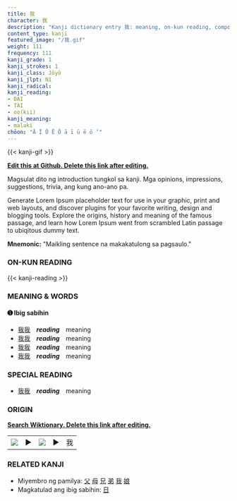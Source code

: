 ```yaml
---
title: 我
character: 我
description: "Kanji dictionary entry 我: meaning, on-kun reading, compounds, origin, related kanji"
content_type: kanji
featured_image: "/我.gif"
weight: 111
frequency: 111
kanji_grade: 1
kanji_strokes: 1
kanji_class: Jōyō
kanji_jlpt: N1
kanji_radical: 
kanji_reading: 
- DAI
- TAI
- oo(kii)
kanji_meaning:
- malaki
chōon: "Ā Ī Ū Ē Ō ā ī ū ē ō ’"
---
```

[//]: # (Don't edit the line below. Kanji animated GIF code is automatically generated.)
{{< kanji-gif >}}

[//]: # (Edit below this line.)

**[Edit this at Github. Delete this link after editing.](https://github.com/tim0g/tim/tree/main/content/kanji/我/index.md)**

Magsulat dito ng introduction tungkol sa kanji. Mga opinions, impressions, suggestions, trivia, ang kung ano-ano pa.

Generate Lorem Ipsum placeholder text for use in your graphic, print and web layouts, and discover plugins for your favorite writing, design and blogging tools. Explore the origins, history and meaning of the famous passage, and learn how Lorem Ipsum went from scrambled Latin passage to ubiqitous dummy text.
 
**Mnemonic:** "Maikling sentence na makakatulong sa pagsaulo."

### ON-KUN READING

[//]: # (Don't edit the line below. ON-KUN READING code is automatically generated.)
{{< kanji-reading >}}

### MEANING & WORDS

#### ➊ **Ibig sabihin**
  - [我](../我)[我](../我)　***reading***　meaning
  - [我](../我)[我](../我)　***reading***　meaning
  - [我](../我)[我](../我)　***reading***　meaning
  - [我](../我)[我](../我)　***reading***　meaning

### SPECIAL READING
  - [我](../我)[我](../我)　***reading***　meaning

### ORIGIN

**[Search Wiktionary. Delete this link after editing.](https://wiktionary.org/wiki/我)**
<table class="kanji-table"><tr><td>
<img src="60px-我-bronze.svg.png">
</td><td>▶</td><td>
<img src="60px-我-oracle.svg.png">
</td><td>▶</td>
<td class="kanji-origin">我</td>
</tr></table>

### RELATED KANJI
- Miyembro ng pamilya: [父](../父) [母](../母) [兄](../兄) [弟](../弟) [我](../我) [娘](../娘)
- Magkatulad ang ibig sabihin: [日](../日)
